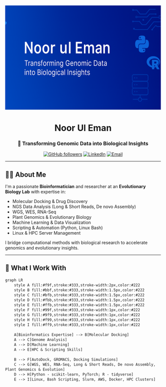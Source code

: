 <div align="center">

![Bioinformatics Banner](https://github.com/NoorulemanAbid/nooruleman/blob/main/banner.png)

# Noor Ul Eman

### 🔬 Transforming Genomic Data into Biological Insights

[![GitHub followers](https://img.shields.io/github/followers/yourusername?label=Follow&style=social)](https://github.com/yourusername)
[![LinkedIn](https://img.shields.io/badge/LinkedIn-Noor_Ul_Eman-blue?logo=linkedin&style=flat-square)](https://linkedin.com/in/yourlinkedin)
[![Email](https://img.shields.io/badge/Email-noorem@example.com-red?style=flat-square&logo=gmail)](mailto:noorem@example.com)

</div>

---

## 👨‍💻 About Me

I'm a passionate **Bioinformatician** and researcher at an **Evolutionary Biology Lab** with expertise in:

- Molecular Docking & Drug Discovery  
- NGS Data Analysis (Long & Short Reads, De novo Assembly)  
- WGS, WES, RNA-Seq  
- Plant Genomics & Evolutionary Biology  
- Machine Learning & Data Visualization  
- Scripting & Automation (Python, Linux Bash)  
- Linux & HPC Server Management  

I bridge computational methods with biological research to accelerate genomics and evolutionary insights.

---

## 🔭 What I Work With

```mermaid
graph LR
    style A fill:#f9f,stroke:#333,stroke-width:2px,color:#222
    style B fill:#bbf,stroke:#333,stroke-width:1.5px,color:#222
    style C fill:#bfb,stroke:#333,stroke-width:1.5px,color:#222
    style D fill:#fbb,stroke:#333,stroke-width:1.5px,color:#222
    style E fill:#ffb,stroke:#333,stroke-width:1.5px,color:#222
    style F fill:#99f,stroke:#333,stroke-width:1px,color:#222
    style G fill:#9f9,stroke:#333,stroke-width:1px,color:#222
    style H fill:#f99,stroke:#333,stroke-width:1px,color:#222
    style I fill:#ff9,stroke:#333,stroke-width:1px,color:#222

    A[Bioinformatics Expertise] --> B[Molecular Docking]
    A --> C[Genome Analysis]
    A --> D[Machine Learning]
    A --> E[HPC & Scripting Skills]

    B --> F[AutoDock, GROMACS, Docking Simulations]
    C --> G[WGS, WES, RNA-Seq, Long & Short Reads, De novo Assembly, Plant Genomics & Evolution]
    D --> H[Python - scikit-learn, PyTorch; R - tidyverse]
    E --> I[Linux, Bash Scripting, Slurm, AWS, Docker, HPC Clusters]


